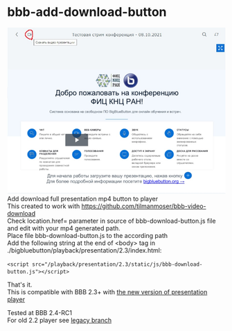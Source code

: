 # bbb-add-download-button
![Screenshot](https://github.com/drlight17/bbb-add-download-button/raw/main/screenshot.JPG)<br>
Add download full presentation mp4 button to player<br>
This created to work with https://github.com/tilmanmoser/bbb-video-download<br>
Check location.href= parameter in source of bbb-download-button.js file and edit with your mp4 generated path.<br>
Place file bbb-download-button.js to the according path<br>
Add the following string at the end of \<body> tag in ./bigbluebutton/playback/presentation/2.3/index.html:<br>
  
`<script src="/playback/presentation/2.3/static/js/bbb-download-button.js"></script>`

That's it.<br>
This is compatible with BBB 2.3+ with <a href=https://docs.bigbluebutton.org/dev/dev23.html#new-player-for-recordings>the new version of presentation player</a>

Tested at BBB 2.4-RC1<br>
For old 2.2 player see <a href=https://github.com/drlight17/bbb-add-download-button/tree/bbb-2.2-player-legacy>legacy branch</a>
